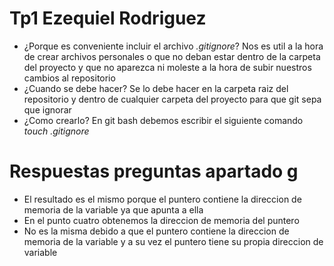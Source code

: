 # Tp1 Ezequiel Rodriguez
- ¿Porque es conveniente incluir el archivo _.gitignore_?
Nos es util a la hora de crear archivos personales o que no deban estar dentro de la carpeta del proyecto y que no aparezca ni moleste a la hora de subir nuestros cambios al repositorio
- ¿Cuando se debe hacer?
Se lo debe hacer en la carpeta raiz del repositorio y dentro de cualquier carpeta del proyecto para que git sepa que ignorar
- ¿Como crearlo?
En git bash debemos escribir el siguiente comando _touch .gitignore_

# Respuestas preguntas apartado g
- El resultado es el mismo porque el puntero contiene la direccion de memoria de la variable ya que apunta a ella
- En el punto cuatro obtenemos la direccion de memoria del puntero 
- No es la misma debido a que el puntero contiene la direccion de memoria de la variable y a su vez el puntero tiene su propia direccion de variable